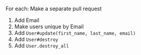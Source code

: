 For each: Make a separate pull request

1. Add Email
2. Make users unique by Email
3. Add `User#update(first_name, last_name, email)`
4. Add `User#destroy`
5. Add `User.destroy_all`
